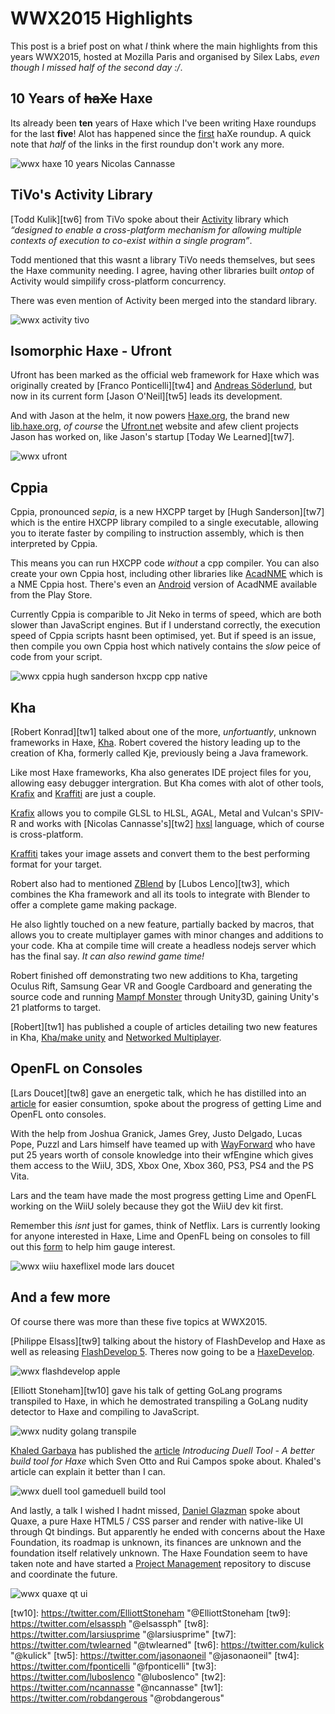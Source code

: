 [_template]: ../templates/roundup.html
[date]: / "2015-05-31 09:15:00"
[modified]: / "2015-06-06 09:15:00"
[published]: / "2015-06-06 09:15:00"
[“”]: a ""

# WWX2015 Highlights

This post is a brief post on what _I_ think where the main highlights from this
years WWX2015, hosted at Mozilla Paris and organised by Silex Labs, _even 
though I missed half of the second day :/_.

## 10 Years of ~~haXe~~ Haxe

Its already been **ten** years of Haxe which I've been writing Haxe roundups for
the last **five**! Alot has happened since the [first][l10] haXe roundup. A quick
note that _half_ of the links in the first roundup don't work any more.

![wwx haxe 10 years Nicolas Cannasse](/img/wwx/2015/10years.jpg "10 Years of Haxe")

## TiVo's Activity Library

[Todd Kulik][tw6] from TiVo spoke about their [Activity][l11] library which _“designed
to enable a cross-platform mechanism for allowing multiple contexts of execution 
to co-exist within a single program”_.

Todd mentioned that this wasnt a library TiVo needs themselves, but sees the Haxe
community needing. I agree, having other libraries built _ontop_ of Activity would
simpilify cross-platform concurrency.

There was even mention of Activity been merged into the standard library.

![wwx activity tivo](/img/wwx/2015/activity.jpg "TiVo's Activity HaxeLib")

## Isomorphic Haxe - Ufront

Ufront has been marked as the official web framework for Haxe which was originally
created by [Franco Ponticelli][tw4] and [Andreas Söderlund][g+1], but now in its
current form [Jason O'Neil][tw5] leads its development.

And with Jason at the helm, it now powers [Haxe.org][l7], the brand new [lib.haxe.org][l8],
_of course_ the [Ufront.net][l9] website and afew client projects Jason has worked on, like
Jason's startup [Today We Learned][tw7].

![wwx ufront](/img/wwx/2015/ufront.jpg "Ufront Reborn!")

## Cppia

Cppia, pronounced _sepia_, is a new HXCPP target by [Hugh Sanderson][tw7] which is
the entire HXCPP library compiled to a single executable, allowing you to iterate 
faster by compiling to instruction assembly, which is then interpreted by Cppia.

This means you can run HXCPP code _without_ a cpp compiler. You can also create your
own Cppia host, including other libraries like [AcadNME][l13] which is a NME Cppia
host. There's even an [Android][l14] version of AcadNME available from the Play Store.

Currently Cppia is comparible to Jit Neko in terms of speed, which are both slower
than JavaScript engines. But if I understand correctly, the execution speed of 
Cppia scripts hasnt been optimised, yet. But if speed is an issue, then compile
you own Cppia host which natively contains the _slow_ peice of code from your
script.

![wwx cppia hugh sanderson hxcpp cpp native](/img/wwx/2015/hugh.jpg "Hugh launching Acadnme on Android")

## Kha

[Robert Konrad][tw1] talked about one of the more, _unfortuantly_, unknown frameworks in Haxe,
[Kha][l1]. Robert covered the history leading up to the creation of Kha, formerly
called Kje, previously being a Java framework.

Like most Haxe frameworks, Kha also generates IDE project files for you, allowing
easy debugger intergration. But Kha comes with alot of other tools, [Krafix][l2] 
and [Kraffiti][l4] are just a couple.

[Krafix][l2] allows you to compile GLSL to HLSL, AGAL, Metal and Vulcan's SPIV-R 
and works with [Nicolas Cannasse's][tw2] [hxsl][l3] language, which of course is
cross-platform.

[Kraffiti][l4] takes your image assets and convert them to the best performing
format for your target.

Robert also had to mentioned [ZBlend][l5] by [Lubos Lenco][tw3], which combines
the Kha framework and all its tools to integrate with Blender to offer a
complete game making package.

He also lightly touched on a new feature, partially backed by macros, that allows
you to create multiplayer games with minor changes and additions to your code. Kha
at compile time will create a headless nodejs server which has the final say. _It can
also rewind game time!_

Robert finished off demonstrating two new additions to Kha, targeting Oculus Rift,
Samsung Gear VR and Google Cardboard and generating the source code and 
running [Mampf Monster][l6] through Unity3D, gaining Unity's 21 platforms
to target.

[Robert][tw1] has published a couple of articles detailing two new features in Kha,
[Kha/make unity][l20] and [Networked Multiplayer][l21].

## OpenFL on Consoles

[Lars Doucet][tw8] gave an energetic talk, which he has distilled into an [article][l15]
for easier consumtion, spoke about the progress of getting Lime and OpenFL onto consoles.

With the help from Joshua Granick, James Grey, Justo Delgado, Lucas Pope, Puzzl and Lars
himself have teamed up with [WayForward][l16] who have put 25 years worth of console 
knowledge into their wfEngine which gives them access to the WiiU, 3DS, Xbox One, Xbox
360, PS3, PS4 and the PS Vita.

Lars and the team have made the most progress getting Lime and OpenFL working on the WiiU
solely because they got the WiiU dev kit first.

Remember this _isnt_ just for games, think of Netflix. Lars is currently looking for anyone
interested in Haxe, Lime and OpenFL being on consoles to fill out this [form][l17] to help
him gauge interest.

![wwx wiiu haxeflixel mode lars doucet](/img/wwx/2015/wiiu.jpg "HaxeFlixel's MODE demo running on the WiiU")

## And a few more

Of course there was more than these five topics at WWX2015.

[Philippe Elsass][tw9] talking about the history of FlashDevelop and Haxe as well as
releasing [FlashDevelop 5][l23]. Theres now going to be a [HaxeDevelop][l18].

![wwx flashdevelop apple](/img/wwx/2015/flashdevelop1.jpg "“Flash this is your death!”")

[Elliott Stoneham][tw10] gave his talk of getting GoLang programs transpiled to Haxe, in
which he demostrated transpiling a GoLang nudity detector to Haxe and compiling to JavaScript.

![wwx nudity golang transpile](/img/wwx/2015/golang.jpg "GoLang Nudity Detector")

[Khaled Garbaya][tw11] has published the [article][l19] _Introducing Duell Tool - A better
build tool for Haxe_ which Sven Otto and Rui Campos spoke about. Khaled's article can
explain it better than I can.

![wwx duell tool gameduell build tool](/img/wwx/2015/gameduell.jpg "Rui Campos talking about duelltool")

And lastly, a talk I wished I hadnt missed, [Daniel Glazman][tw12] spoke about Quaxe, a pure Haxe
HTML5 / CSS parser and render with native-like UI through Qt bindings. But apparently he ended with
concerns about the Haxe Foundation, its roadmap is unknown, its finances are unknown and the foundation
itself relatively unknown. The Haxe Foundation seem to have taken note and have started a [Project
Management][l22] repository to discuse and coordinate the future.

![wwx quaxe qt ui](/img/wwx/2015/quaxe.jpg "Introducing Quaxe - Haxe + Qt")

[g+1]: https://plus.google.com/u/0/+AndreasSöderlund/about "@AndreasSöderlund"

[tw12]: https://twitter.com/glazou "@glazou"
[tw11]: https://twitter.com/khaled_garbaya "@khaled_garbaya"
[tw10]: https://twitter.com/ElliottStoneham "@ElliottStoneham
[tw9]: https://twitter.com/elsassph "@elsassph"
[tw8]: https://twitter.com/larsiusprime "@larsiusprime"
[tw7]: https://twitter.com/twlearned "@twlearned"
[tw6]: https://twitter.com/kulick "@kulick"
[tw5]: https://twitter.com/jasonaoneil "@jasonaoneil"
[tw4]: https://twitter.com/fponticelli "@fponticelli"
[tw3]: https://twitter.com/luboslenco "@luboslenco"
[tw2]: https://twitter.com/ncannasse "@ncannasse"
[tw1]: https://twitter.com/robdangerous "@robdangerous"

[l23]: http://www.flashdevelop.org/community/viewtopic.php?f=11&t=12251 "FlashDevelop 5"
[l22]: https://github.com/HaxeFoundation/Project-Management "Haxe Foundation Project Management"
[l21]: http://tech.ktxsoftware.com/wwx-news-part-2-networked-multiplayer/ "Kha Networked Multiplayer"
[l20]: http://tech.ktxsoftware.com/wwx-news-part-1-export-to-unity/ "Kha Exporting to Unity"
[l19]: http://www.khaledgarbaya.net/introducing-duell-tool-a-better-build-tool-for-haxe/ "Introducing Duell Tool"
[l18]: https://github.com/HaxeFoundation/Project-Management/issues/20 "HaxeDevelop"
[l17]: https://twitter.com/larsiusprime/status/606856440343494656 "Haxe Console support interest form"
[l16]: https://wayforward.com/ "WayForward.com"
[l15]: http://www.fortressofdoors.com/openfl-for-home-game-consoles/ "OpenFL for home game consoles"
[l14]: https://play.google.com/store/apps/details?id=com.acadnme.launcher "Acadnme on Google's Play Store"
[l13]: https://github.com/nmehost/acadnme "Acadnme on GitHub"
[l12]: http://lib.haxe.org/p/activity/ "Activity on HaxeLib"
[l11]: https://github.com/TiVo/activity "Activity on GitHub"
[l10]: http://blog.skialbainn.com/post/789304941/haxe-roundup "The First Haxe Roundup"
[l9]: http://ufront.net "The client-server web framework for Haxe"
[l8]: http://lib.haxe.org "HaxeLib - The Haxe Package Manager"
[l7]: http://haxe.org "Haxe - The Cross-Platform ToolKit"
[l6]: https://github.com/KTXSoftware/MampfMonster "MampfMonster on GitHub"
[l5]: http://zblend.org/docs/ "ZBlend | Kha + Blender == ZBlend"
[l4]: https://github.com/KTXSoftware/kraffiti "Kraffiti on GitHub"
[l3]: https://github.com/ncannasse/hxsl "hxsl on GitHub"
[l2]: https://github.com/KTXSoftware/krafix "Krafix on GitHub"
[l1]: http://kha.technology "The Kha Framework"